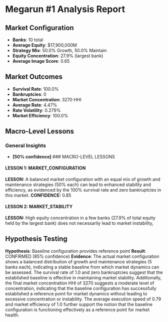 # Megarun #1 Analysis Report

## Market Configuration
- **Banks**: 10 total
- **Average Equity**: $17,900,000M
- **Strategy Mix**: 50.0% Growth, 50.0% Maintain
- **Equity Concentration**: 27.9% (largest bank)
- **Average Image Score**: 0.65

## Market Outcomes
- **Survival Rate**: 100.0%
- **Bankruptcies**: 0
- **Market Concentration**: 3270 HHI
- **Average Rate**: 4.47%
- **Rate Volatility**: 0.279%
- **Market Efficiency**: 100.0%

## Macro-Level Lessons

### General Insights
- **[50% confidence]** ### MACRO-LEVEL LESSONS

#### LESSON 1: MARKET_CONFIGURATION
**LESSON:** A balanced market configuration with an equal mix of growth and maintenance strategies (50% each) can lead to enhanced stability and efficiency, as evidenced by the 100% survival rate and zero bankruptcies in this market.
**CONFIDENCE:** 0.85

#### LESSON 2: MARKET_STABILITY
**LESSON:** High equity concentration in a few banks (27.9% of total equity held by the largest bank) does not necessarily lead to market instability, 

## Hypothesis Testing
**Hypothesis**: Baseline configuration provides reference point
**Result**: CONFIRMED (85% confidence)
**Evidence**: The actual market configuration shows a balanced distribution of growth and maintenance strategies (5 banks each), indicating a stable baseline from which market dynamics can be assessed. The survival rate of 1.0 and zero bankruptcies suggest that the established baseline is effective in maintaining market stability. Additionally, the final market concentration HHI of 3270 suggests a moderate level of concentration, indicating that the baseline configuration has successfully established a reference point for market dynamics without leading to excessive concentration or instability. The average execution speed of 0.79 and market efficiency of 1.0 further support the notion that the baseline configuration is functioning effectively as a reference point for market health.